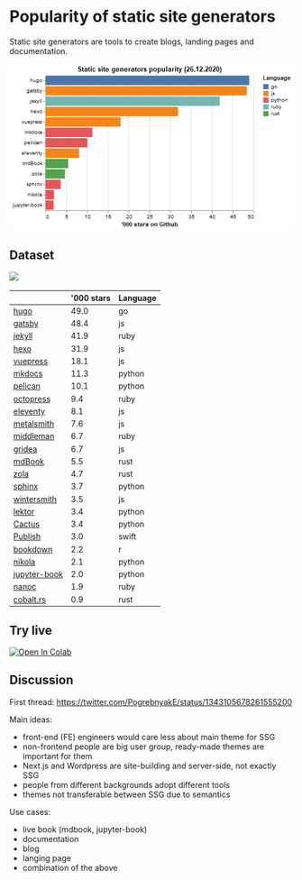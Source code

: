 # Popularity of static site generators

Static site generators are tools to create blogs, landing pages and documentation.

![](images/plot.png)

## Dataset

<a href="https://raw.githubusercontent.com/epogrebnyak/ssg/main/data/ssg.csv"><img src="https://img.shields.io/badge/download-csv-brightgreen"></a>

|                                                                  |   '000 stars | Language   |
|------------------------------------------------------------------|--------------|------------|
| [hugo](https://github.com/gohugoio/hugo/)                        |         49.0 | go         |
| [gatsby](https://github.com/gatsbyjs/gatsby/)                    |         48.4 | js         |
| [jekyll](https://github.com/jekyll/jekyll/)                      |         41.9 | ruby       |
| [hexo](https://github.com/hexojs/hexo/)                          |         31.9 | js         |
| [vuepress](https://github.com/vuejs/vuepress/)                   |         18.1 | js         |
| [mkdocs](https://github.com/mkdocs/mkdocs/)                      |         11.3 | python     |
| [pelican](https://github.com/getpelican/pelican/)                |         10.1 | python     |
| [octopress](https://github.com/imathis/octopress/)               |          9.4 | ruby       |
| [eleventy](https://github.com/11ty/eleventy/)                    |          8.1 | js         |
| [metalsmith](https://github.com/segmentio/metalsmith/)           |          7.6 | js         |
| [middleman](https://github.com/middleman/middleman/)             |          6.7 | ruby       |
| [gridea](https://github.com/getgridea/gridea/)                   |          6.7 | js         |
| [mdBook](https://github.com/rust-lang/mdBook/)                   |          5.5 | rust       |
| [zola](https://github.com/getzola/zola/)                         |          4.7 | rust       |
| [sphinx](https://github.com/sphinx-doc/sphinx/)                  |          3.7 | python     |
| [wintersmith](https://github.com/jnordberg/wintersmith/)         |          3.5 | js         |
| [lektor](https://github.com/lektor/lektor/)                      |          3.4 | python     |
| [Cactus](https://github.com/eudicots/Cactus/)                    |          3.4 | python     |
| [Publish](https://github.com/JohnSundell/Publish/)               |          3.0 | swift      |
| [bookdown](https://github.com/rstudio/bookdown/)                 |          2.2 | r          |
| [nikola](https://github.com/getnikola/nikola/)                   |          2.1 | python     |
| [jupyter-book](https://github.com/executablebooks/jupyter-book/) |          2.0 | python     |
| [nanoc](https://github.com/nanoc/nanoc/)                         |          1.9 | ruby       |
| [cobalt.rs](https://github.com/cobalt-org/cobalt.rs/)            |          0.9 | rust       |

## Try live

<a href="https://colab.research.google.com/drive/1041e6yOyVRty5lirnbZOAU1zJ3TN77ta?usp=sharing">
  <img src="https://colab.research.google.com/assets/colab-badge.svg" alt="Open In Colab"/>
</a>

## Discussion

First thread: https://twitter.com/PogrebnyakE/status/1343105678261555200

Main ideas:

 - front-end (FE) engineers would care less about main theme for SSG
 - non-frontend people are big user group, ready-made themes are important for them
 - Next.js and Wordpress are site-building and server-side, not exactly SSG
 - people from different backgrounds adopt different tools
 - themes not transferable between SSG due to semantics
 
Use cases:

 - live book (mdbook, jupyter-book)
 - documentation
 - blog
 - langing page
 - combination of the above